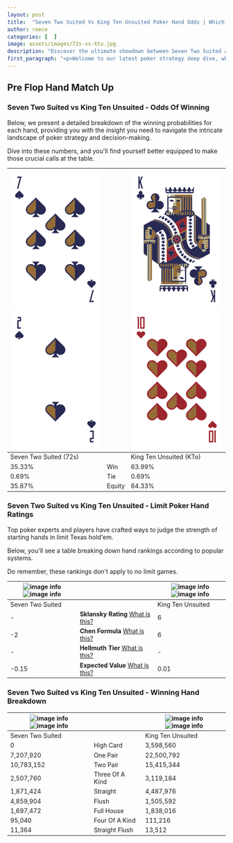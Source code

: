 ```yaml
---
layout: post
title:  "Seven Two Suited Vs King Ten Unsuited Poker Hand Odds | Which Is The Better Hand In Poker? A Complete Guide"
author: reece
categories: [  ]
image: assets/images/72s-vs-kto.jpg
description: "Discover the ultimate showdown between Seven Two Suited and King Ten Unsuited in poker! Uncover the odds, strategies, and scenarios where one hand triumphs over the other. Get ready to up your poker game with this thrilling analysis."
first_paragraph: "<p>Welcome to our latest poker strategy deep dive, where we're pitting two distinct hands against each other in a high-stakes showdown: Seven Two Suited vs King Ten Unsuited.</p><p>In the dynamic world of poker, every decision counts, and knowing which hand holds the upper hand is key to your success at the table.</p><p>In this article, we'll dissect these two hands, explore the scenarios where one dominates the other, and equip you with the knowledge to make strategic choices that can tip the odds in your favor.</p><p>Get ready to unravel the intriguing dynamics of these poker hands and elevate your game to new heights.</p>"
---
```




[comment]: # (sp0)

## Pre Flop Hand Match Up

<div class="table hand-ratings" markdown="1"> 



### Seven Two Suited vs King Ten Unsuited - Odds Of Winning

Below, we present a detailed breakdown of the winning probabilities for each hand, providing you with the insight you need to navigate the intricate landscape of poker strategy and decision-making. 

Dive into these numbers, and you'll find yourself better equipped to make those crucial calls at the table.


    
| ![image info](assets/images/hand1/7.png) ![image info](assets/images/hand1/2.png) |  | ![image info](assets/images/hand2/k.png) ![image info](assets/images/hand2/to.png) |
| -------- | -------- | -------- |
| Seven Two Suited (72s) |  | King Ten Unsuited (KTo) |
| 35.33% | Win | 63.99% |
| 0.69% | Tie | 0.69% |
| 35.67% | Equity | 64.33% |




[comment]: # (sp1)



### Seven Two Suited vs King Ten Unsuited - Limit Poker Hand Ratings

Top poker experts and players have crafted ways to judge the strength of starting hands in limit Texas hold'em. 

Below, you'll see a table breaking down hand rankings according to popular systems. 

Do remember, these rankings don't apply to no limit games.


    
| ![image info](https://www.riverpairs.com/assets/images/hand1/7.png) ![image info](https://www.riverpairs.com/assets/images/hand1/2.png) |  | ![image info](https://www.riverpairs.com/assets/images/hand2/k.png) ![image info](https://www.riverpairs.com/assets/images/hand2/to.png) |
| -------- | -------- | -------- |
| Seven Two Suited |  | King Ten Unsuited |
| - | **Sklansky Rating** [What is this?](/sklansky-rating-explained) | 6 |
| -2 | **Chen Formula** [What is this?](/chen-formula-explained) | 6 |
| - | **Hellmuth Tier** [What is this?](/Hellmuth-tier-explained) | - |
| -0.15 | **Expected Value** [What is this?](/expected-value-explained) | 0.01 |




[comment]: # (sp2)



### Seven Two Suited vs King Ten Unsuited - Winning Hand Breakdown


    
| ![image info](https://www.riverpairs.com/assets/images/hand1/7.png) ![image info](https://www.riverpairs.com/assets/images/hand1/2.png) |  | ![image info](https://www.riverpairs.com/assets/images/hand2/k.png) ![image info](https://www.riverpairs.com/assets/images/hand2/to.png) |
| -------- | -------- | -------- |
| Seven Two Suited |  | King Ten Unsuited |
| 0 | High Card | 3,598,560 |
| 7,207,920 | One Pair | 22,500,792 |
| 10,783,152 | Two Pair | 15,415,344 |
| 2,507,760 | Three Of A Kind | 3,119,184 |
| 1,871,424 | Straight | 4,487,976 |
| 4,859,904 | Flush | 1,505,592 |
| 1,697,472 | Full House | 1,838,016 |
| 95,040 | Four Of A Kind | 111,216 |
| 11,364 | Straight Flush | 13,512 |




[comment]: # (sp3)



</div>

[comment]: # (sp4)



[comment]: # (sp5)

